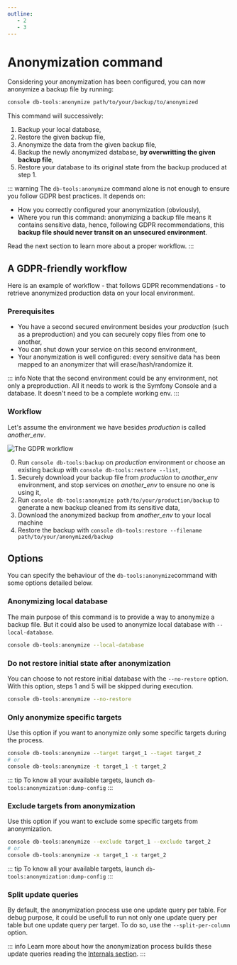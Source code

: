 ```yaml
---
outline:
   - 2
   - 3
---
```


# Anonymization command

Considering your anonymization has been configured, you can
now anonymize a backup file by running:

```sh
console db-tools:anonymize path/to/your/backup/to/anonymized
```

This command will successively:

1. Backup your local database,
2. Restore the given backup file,
3. Anonymize the data from the given backup file,
4. Backup the newly anonymized database, **by overwritting the given backup file**,
5. Restore your database to its original state from the backup produced at step 1.

::: warning
The `db-tools:anonymize` command alone is not enough to ensure you follow GDPR best practices.
It depends on:

* How you correctly configured your anonymization (obviously),
* Where you run this command: anonymizing a backup file means it contains
  sensitive data, hence, following GDPR recommendations, this **backup file
  should never transit on an unsecured environment**.

Read the next section to learn more about a proper workflow.
:::

## A GDPR-friendly workflow

Here is an example of workflow - that follows GDPR recommendations - to retrieve anonymized production
data on your local environment.

### Prerequisites

* You have a second secured environment besides your *production* (such as a preproduction)
  and you can securely copy files from one to another,
* You can shut down your service on this second environment,
* Your anonymization is well configured: every sensitive data has been
  mapped to an anonymizer that will erase/hash/randomize it.

::: info
Note that the second environment could be any environment, not only a preproduction. All it needs to work
is the Symfony Console and a database. It doesn't need to be a complete working env.
:::

### Workflow

Let's assume the environment we have besides *production* is called *another_env*.

![The GDPR workflow](/public/gdpr-workflow.gif)

0. Run `console db-tools:backup` on *production* environment or
   choose an existing backup with `console db-tools:restore --list`,
1. Securely download your backup file from *production* to *another_env* environment,
   and stop services on *another_env* to ensure no one is using it,
1. Run `console db-tools:anonymize path/to/your/production/backup` to generate
   a new backup cleaned from its sensitive data,
2. Download the anonymized backup from *another_env* to your local machine
3. Restore the backup with `console db-tools:restore --filename path/to/your/anonymized/backup`

## Options

You can specify the behaviour of the  `db-tools:anonymize`command with some options detailed below.

### Anonymizing local database

The main purpose of this command is to provide a way to anonymize a backup file. But
it could also be used to anonymize local database with `--local-database`.

```sh
console db-tools:anonymize --local-database
```

### Do not restore initial state after anonymization

You can choose to not restore initial database with the `--no-restore` option.
With this option, steps 1 and 5 will be skipped during execution.

```sh
console db-tools:anonymize --no-restore
```

### Only anonymize specific targets

Use this option if you want to anonymize only some specific targets during the process.

```sh
console db-tools:anonymize --target target_1 --taget target_2
# or
console db-tools:anonymize -t target_1 -t target_2
```

::: tip
To know all your available targets, launch `db-tools:anonymization:dump-config`
:::

### Exclude targets from anonymization

Use this option if you want to exclude some specific targets from anonymization.

```sh
console db-tools:anonymize --exclude target_1 --exclude target_2
# or
console db-tools:anonymize -x target_1 -x target_2
```

::: tip
To know all your available targets, launch `db-tools:anonymization:dump-config`
:::

### Split update queries

By default, the anonymization process use one update query per table.
For debug purpose, it could be usefull to run not only one update query per table
but one update query per target. To do so, use the `--split-per-column` option.

::: info
Learn more about how the anonymization process builds these update queries reading
the [Internals section](./internals).
:::
